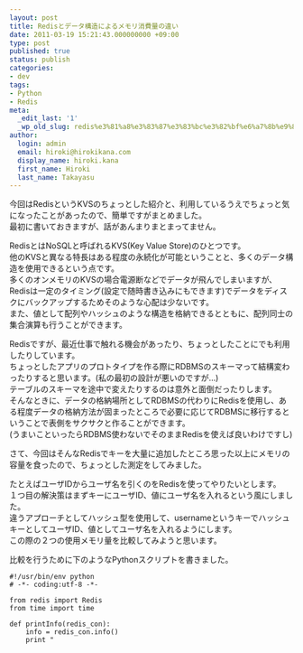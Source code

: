 ```yaml
---
layout: post
title: Redisとデータ構造によるメモリ消費量の違い
date: 2011-03-19 15:21:43.000000000 +09:00
type: post
published: true
status: publish
categories:
- dev
tags:
- Python
- Redis
meta:
  _edit_last: '1'
  _wp_old_slug: redis%e3%81%a8%e3%83%87%e3%83%bc%e3%82%bf%e6%a7%8b%e9%80%a0%e3%81%ab%e3%82%88%e3%82%8b%e3%83%a1%e3%83%a2%e3%83%aa%e6%b6%88%e8%b2%bb%e9%87%8f%e3%81%ae%e9%81%95%e3%81%84
author:
  login: admin
  email: hiroki@hirokikana.com
  display_name: hiroki.kana
  first_name: Hiroki
  last_name: Takayasu
---
```

今回はRedisというKVSのちょっとした紹介と、利用しているうえでちょっと気になったことがあったので、簡単ですがまとめました。  
最初に書いておきますが、話があんまりまとまってません。

RedisとはNoSQLと呼ばれるKVS(Key Value Store)のひとつです。  
他のKVSと異なる特長はある程度の永続化が可能ということと、多くのデータ構造を使用できるという点です。  
多くのオンメモリのKVSの場合電源断などでデータが飛んでしまいますが、Redisは一定のタイミング(設定で随時書き込みにもできます)でデータをディスクにバックアップするためそのような心配は少ないです。  
また、値として配列やハッシュのような構造を格納できるとともに、配列同士の集合演算も行うことができます。

Redisですが、最近仕事で触れる機会があったり、ちょっとしたことにでも利用したりしています。  
ちょっとしたアプリのプロトタイプを作る際にRDBMSのスキーマって結構変わったりすると思います。(私の最初の設計が悪いのですが…)  
テーブルのスキーマを途中で変えたりするのは意外と面倒だったりします。  
そんなときに、データの格納場所としてRDBMSの代わりにRedisを使用し、ある程度データの格納方法が固まったところで必要に応じてRDBMSに移行するということで表側をサクサクと作ることができます。  
(うまいこといったらRDBMS使わないでそのままRedisを使えば良いわけですし)

さて、今回はそんなRedisでキーを大量に追加したところ思った以上にメモリの容量を食ったので、ちょっとした測定をしてみました。

たとえばユーザIDからユーザ名を引くのをRedisを使ってやりたいとします。  
１つ目の解決策はまずキーにユーザID、値にユーザ名を入れるという風にしました。  
違うアプローチとしてハッシュ型を使用して、usernameというキーでハッシュキーとしてユーザID、値としてユーザ名を入れるようにします。  
この際の２つの使用メモリ量を比較してみようと思います。

比較を行うために下のようなPythonスクリプトを書きました。
    
    
    
    #!/usr/bin/env python
    # -*- coding:utf-8 -*-
    
    from redis import Redis
    from time import time
    
    def printInfo(redis_con):
        info = redis_con.info()
        print "
